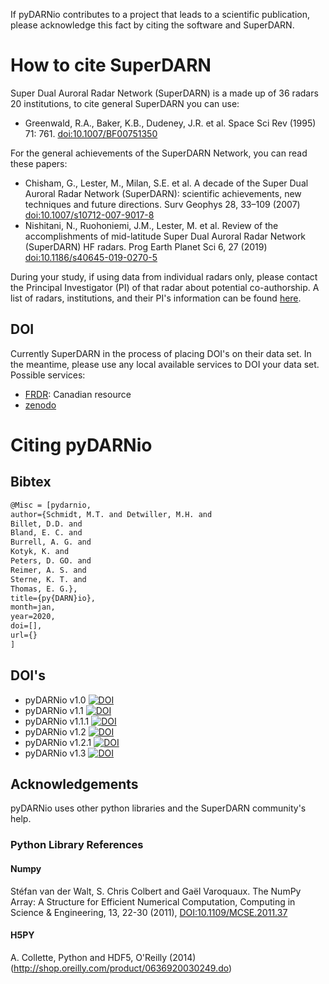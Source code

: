 If pyDARNio contributes to a project that leads to a scientific publication, please acknowledge this fact by citing the software and SuperDARN.  

# How to cite SuperDARN

Super Dual Auroral Radar Network (SuperDARN) is a made up of 36 radars 20 institutions, to cite general SuperDARN you can use: 

- Greenwald, R.A., Baker, K.B., Dudeney, J.R. et al. Space Sci Rev (1995) 71: 761. [doi:10.1007/BF00751350](https://doi.org/10.1007/BF00751350)

For the general achievements of the SuperDARN Network, you can read these papers: 

- Chisham, G., Lester, M., Milan, S.E. et al. A decade of the Super Dual Auroral Radar Network (SuperDARN): scientific achievements, new techniques and future directions. Surv Geophys 28, 33–109 (2007) [doi:10.1007/s10712-007-9017-8](https://link.springer.com/article/10.1007/s10712-007-9017-8)
- Nishitani, N., Ruohoniemi, J.M., Lester, M. et al. Review of the accomplishments of mid-latitude Super Dual Auroral Radar Network (SuperDARN) HF radars. Prog Earth Planet Sci 6, 27 (2019) [doi:10.1186/s40645-019-0270-5](https://progearthplanetsci.springeropen.com/articles/10.1186/s40645-019-0270-5)

During your study, if using data from individual radars only, please contact the Principal Investigator (PI) of that radar about potential co-authorship. 
A list of radars, institutions, and their PI's information can be found [here](http://vt.superdarn.org/tiki-index.php?page=Radar+Overview).  

## DOI

Currently SuperDARN in the process of placing DOI's on their data set. In the meantime, please use any local available services to DOI your data set. 
Possible services:

  - [FRDR](https://www.frdr.ca/repo/): Canadian resource 
  - [zenodo](https://help.zenodo.org/features/) 

# Citing pyDARNio

## Bibtex

```latex
@Misc = [pydarnio,
author={Schmidt, M.T. and Detwiller, M.H. and
Billet, D.D. and 
Bland, E. C. and 
Burrell, A. G. and 
Kotyk, K. and
Peters, D. GO. and 
Reimer, A. S. and 
Sterne, K. T. and
Thomas, E. G.}, 
title={py{DARN}io},
month=jan,
year=2020,
doi=[],
url={}
] 
```

## DOI's 

- pyDARNio v1.0 [![DOI](https://zenodo.org/badge/DOI/10.5281/zenodo.4009471.svg)](https://doi.org/10.5281/zenodo.4009471)
- pyDARNio v1.1 [![DOI](https://zenodo.org/badge/DOI/10.5281/zenodo.4792463.svg)](https://doi.org/10.5281/zenodo.4792463)
- pyDARNio v1.1.1 [![DOI](https://zenodo.org/badge/DOI/10.5281/zenodo.5914211.svg)](https://doi.org/10.5281/zenodo.5914211)
- pyDARNio v1.2 [![DOI](https://zenodo.org/badge/DOI/10.5281/zenodo.7380553.svg)](https://doi.org/10.5281/zenodo.7380553)
- pyDARNio v1.2.1 [![DOI](https://zenodo.org/badge/DOI/10.5281/zenodo.7615720.svg)](https://doi.org/10.5281/zenodo.7615720)
- pyDARNio v1.3 [![DOI](https://zenodo.org/badge/DOI/10.5281/zenodo.13151925.svg)](https://doi.org/10.5281/zenodo.13151925)

## Acknowledgements

pyDARNio uses other python libraries and the SuperDARN community's help. 

### Python Library References 

#### Numpy 
Stéfan van der Walt, S. Chris Colbert and Gaël Varoquaux. The NumPy Array: A Structure for Efficient Numerical Computation, Computing in Science & Engineering, 13, 22-30 (2011), [DOI:10.1109/MCSE.2011.37](https://ieeexplore.ieee.org/document/5725236)

#### H5PY
A. Collette, Python and HDF5, O'Reilly (2014) (http://shop.oreilly.com/product/0636920030249.do)



